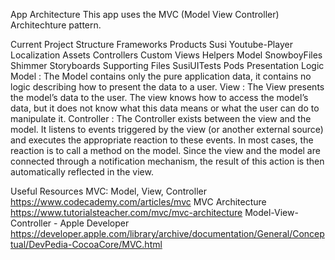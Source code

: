 App Architecture
    This app uses the MVC (Model View Controller) Architechture pattern. 

Current Project Structure
    Frameworks
    Products
    Susi
        Youtube-Player
        Localization
        Assets
        Controllers
        Custom Views
        Helpers
        Model
        SnowboyFiles
        Shimmer
        Storyboards
        Supporting Files
   SusiUITests
   Pods
Presentation Logic
    Model : The Model contains only the pure application data, it contains no logic describing how to present the data to a user.
    View : The View presents the model’s data to the user. The view knows how to access the model’s data, but it does not know what this data means or what the user can do to manipulate it.
    Controller : The Controller exists between the view and the model. It listens to events triggered by the view (or another external source) and executes the appropriate reaction to these events. In most cases, the reaction is to call a method on the model. Since the view and the model are connected through a notification mechanism, the result of this action is then automatically reflected in the view.

Useful Resources
    MVC: Model, View, Controller https://www.codecademy.com/articles/mvc
    MVC Architecture  https://www.tutorialsteacher.com/mvc/mvc-architecture
    Model-View-Controller - Apple Developer https://developer.apple.com/library/archive/documentation/General/Conceptual/DevPedia-CocoaCore/MVC.html
